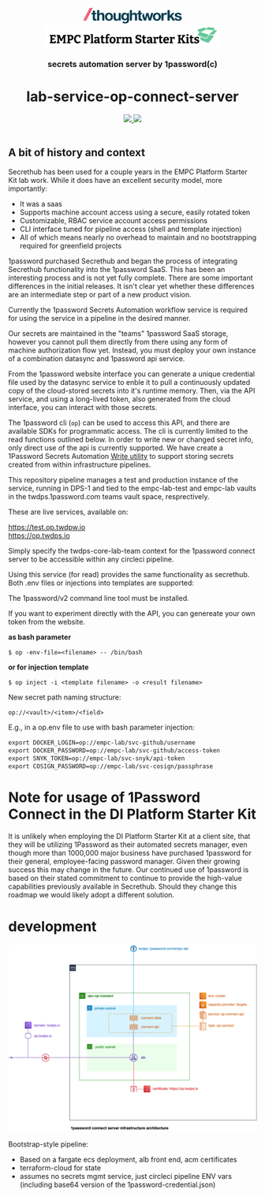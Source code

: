 <div align="center">
	<p>
		<img alt="Thoughtworks Logo" src="https://raw.githubusercontent.com/ThoughtWorks-DPS/static/master/thoughtworks_flamingo_wave.png?sanitize=true" width=200 />
    <br />
		<img alt="DPS Title" src="https://raw.githubusercontent.com/ThoughtWorks-DPS/static/master/EMPCPlatformStarterKitsImage.png" width=350/>
	</p>
  <h3>secrets automation server by 1password(c) </h3>
  <h1>lab-service-op-connect-server</h1>
  <a href="https://circleci.com/gh/ThoughtWorks-DPS/lab-service-op-connect-server/tree/main"><img src="https://circleci.com/gh/ThoughtWorks-DPS/lab-service-op-connect-server/tree/main.svg?style=shield&circle-token=5b62dee56a1690eca5a15b8a3ca555f098c306ad"> <a href="https://app.datadoghq.com/dashboard/zdb-as4-bc7/empc-op-connect?from_ts=1652802104947&to_ts=1652888504947&live=true"><img src="https://img.shields.io/badge/DataDog-Dashboard-lightgrey"></a>
</div>
<br />

## A bit of history and context

Secrethub has been used for a couple years in the EMPC Platform Starter Kit lab work. While it does have an excellent security model, more importantly:  

- It was a saas
- Supports machine account access using a secure, easily rotated token
- Customizable, RBAC service account access permissions
- CLI interface tuned for pipeline access (shell and template injection)
- All of which means nearly no overhead to maintain and no bootstrapping required for greenfield projects

1password purchased Secrethub and began the process of integrating Secrethub functionality into the 1password SaaS. This has been an interesting process and is not yet fully complete. There are some important differences in the initial releases. It isn't clear yet whether these differences are an intermediate step or part of a new product vision.  

Currently the 1password Secrets Automation workflow service is required for using the service in a pipeline in the desired manner.  

Our secrets are maintained in the "teams" 1password SaaS storage, however you cannot pull them directly from there using any form of machine authorization flow yet. Instead, you must deploy your own instance of a combination datasync and 1password api service.  

From the 1password website interface you can generate a unique credential file used by the datasync service to enble it to pull a continuously updated copy of the cloud-stored secrets into it's runtime memory. Then, via the API service, and using a long-lived token, also generated from the cloud interface, you can interact with those secrets.  

The 1password cli (`op`) can be used to access this API, and there are available SDKs for programmatic access. The cli is currently limited to the read functions outlined below. In order to write new or changed secret info, only direct use of the api is currently supported. We have create a 1Password Secrets Automation [Write utility](https://github.com/ThoughtWorks-DPS/opw) to support storing secrets created from within infrastructure pipelines.

This repository pipeline manages a test and production instance of the service, running in DPS-1 and tied to the empc-lab-test and empc-lab vaults in the twdps.1password.com teams vault space, resprectively.  

These are live services, available on:  

https://test.op.twdpw.io  
https://op.twdps.io  

Simply specify the twdps-core-lab-team context for the 1password connect server to be accessible within any circleci pipeline.  

Using this service (for read) provides the same functionality as secrethub. Both .env files or injections into templates are supported:  

The 1password/v2 command line tool must be installed.  

If you want to experiment directly with the API, you can genereate your own token from the website.  

**as bash parameter**
```
$ op -env-file=<filename> -- /bin/bash
```
**or for injection template**  
```
$ op inject -i <template filename> -o <result filename>
```

New secret path naming structure:  
```
op://<vault>/<item>/<field>
```

E.g., in a op.env file to use with bash parameter injection:  
```
export DOCKER_LOGIN=op://empc-lab/svc-github/username
export DOCKER_PASSWORD=op://empc-lab/svc-github/access-token
export SNYK_TOKEN=op://empc-lab/svc-snyk/api-token
export COSIGN_PASSWORD=op://empc-lab/svc-cosign/passphrase
```


# Note for usage of 1Password Connect in the DI Platform Starter Kit

It is unlikely when employing the DI Platform Starter Kit at a client site, that they will be utilizing 1Password as their automated secrets manager, even though more than 1000,000 major business have purchased 1password for their general, employee-facing password manager. Given their growing success this may change in the future. Our continued use of 1password is based on their stated commitment to continue to provide the high-value capabilities previously available in Secrethub. Should they change this roadmap we would likely adopt a different solution.

# development

![basic architecture](https://github.com/ThoughtWorks-DPS/lab-service-op-connect-server/blob/main/doc/op-architecture.png)

Bootstrap-style pipeline:  

- Based on a fargate ecs deployment, alb front end, acm certificates
- terraform-cloud for state
- assumes no secrets mgmt service, just circleci pipeline ENV vars (including base64 version of the 1password-credential.json)
